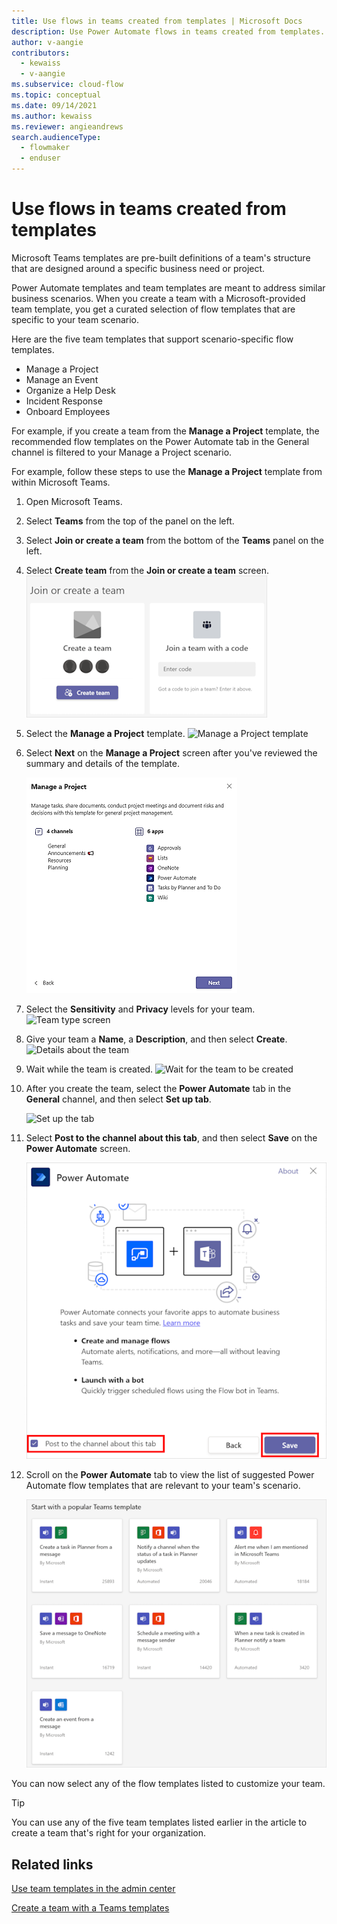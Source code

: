 ```yaml
---
title: Use flows in teams created from templates | Microsoft Docs
description: Use Power Automate flows in teams created from templates.
author: v-aangie
contributors:
  - kewaiss
  - v-aangie
ms.subservice: cloud-flow
ms.topic: conceptual
ms.date: 09/14/2021
ms.author: kewaiss
ms.reviewer: angieandrews
search.audienceType: 
  - flowmaker
  - enduser
---
```


# Use flows in teams created from templates

Microsoft Teams templates are pre-built definitions of a team's structure that are designed around a specific business need or project.

Power Automate templates and team templates are meant to address similar business scenarios. When you create a team with a Microsoft-provided team template, you get a curated selection of flow templates that are specific to your team scenario.

Here are the five team templates that support scenario-specific flow templates.

- Manage a Project
- Manage an Event
- Organize a Help Desk
- Incident Response
- Onboard Employees

For example, if you create a team from the **Manage a Project** template, the recommended flow templates on the Power Automate tab in the General channel is filtered to your Manage a Project scenario.

For example, follow these steps to use the **Manage a Project** template from within Microsoft Teams.

1. Open Microsoft Teams.
1. Select **Teams** from the top of the panel on the left.
1. Select **Join or create a team** from the bottom of the **Teams** panel on the left.
1. Select **Create team** from the **Join or create a team** screen.
   ![Create team button](../media/teams-templates/create-team.png)
1. Select the **Manage a Project** template.
    ![Manage a Project template](../media/teams-templates/manage-project.png)

1. Select **Next** on the **Manage a Project** screen after you've reviewed the summary and details of the template.

   ![Manage a Project screen](../media/teams-templates/manage-project-screen.png)

1. Select the **Sensitivity** and **Privacy** levels for your team.
   ![Team type screen](../media/teams-templates/sensitivity-privacy.png)

1. Give your team a **Name**, a **Description**, and then select **Create**.
      ![Details about the team](../media/teams-templates/team-details.png)

1. Wait while the team is created.
   ![Wait for the team to be created](../media/teams-templates/wait-creation.png)

1. After you create the team, select the **Power Automate** tab in the **General** channel, and then select **Set up tab**.

   ![Set up the tab](../media/teams-templates/power-automate-tab.png)

1. Select **Post to the channel about this tab**, and then select **Save** on the **Power Automate** screen.

   ![Select the option to post to the channel](../media/teams-templates/post-to-channel.png)

1. Scroll on the **Power Automate** tab to view the list of suggested Power Automate flow templates that are relevant to your team's scenario.

   ![List of templates](../media/teams-templates/power-automate-teams-templates.png)

You can now select any of the flow templates listed to customize your team.

>[!TIP]
>You can use any of the five team templates listed earlier in the article to create a team that's right for your organization.

## Related links

[Use team templates in the admin center](/MicrosoftTeams/get-started-with-teams-templates-in-the-admin-console)

[Create a team with a Teams templates](https://support.microsoft.com/office/create-a-team-with-team-templates-702a2977-e662-4038-bef5-bdf8ee47b17b)
